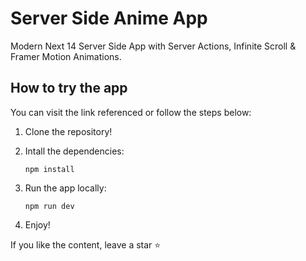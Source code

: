 # Server Side Anime App

Modern Next 14 Server Side App with Server Actions, Infinite Scroll & Framer Motion Animations.

## How to try the app

You can visit the link referenced or follow the steps below:

1. Clone the repository!
2. Intall the dependencies:

   ```
   npm install
   ```

3. Run the app locally:

   ```
   npm run dev
   ```

4. Enjoy!

If you like the content, leave a star ⭐️
